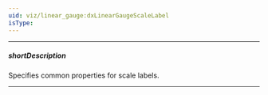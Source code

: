 ```yaml
---
uid: viz/linear_gauge:dxLinearGaugeScaleLabel
isType: 
---
```

---
##### shortDescription
Specifies common properties for scale labels.

---
<!--
Scale labels represent textual values for major scale ticks. The **label** object exposes properties that allow you to specify custom text for scale labels and properties to change the text font.
-->